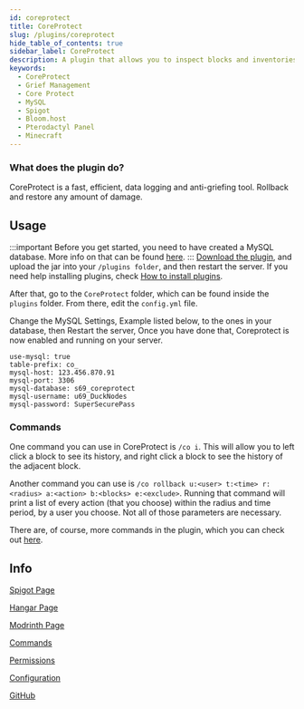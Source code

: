 ```yaml
---
id: coreprotect
title: CoreProtect
slug: /plugins/coreprotect
hide_table_of_contents: true
sidebar_label: CoreProtect
description: A plugin that allows you to inspect blocks and inventories, as well as roll them back.
keywords:
  - CoreProtect
  - Grief Management
  - Core Protect
  - MySQL
  - Spigot
  - Bloom.host
  - Pterodactyl Panel
  - Minecraft
---
```


### What does the plugin do?

CoreProtect is a fast, efficient, data logging and anti-griefing tool. Rollback and restore any amount of damage.


## Usage


:::important
Before you get started, you need to have created a MySQL database. More info on that can be found [here](/databases).
:::
[Download the plugin](https://www.spigotmc.org/resources/coreprotect.8631/), and upload the jar into your `/plugins folder`, and then restart the server. If you need help installing plugins, check [How to install plugins](/installing-plugins).

 After that, go to the `CoreProtect` folder, which can be found inside the `plugins` folder. From there, edit the `config.yml` file.

Change the MySQL Settings, Example listed below, to the ones in your database, then Restart the server, Once you have done that, Coreprotect is now enabled and running on your server.  

``` YML
use-mysql: true
table-prefix: co_
mysql-host: 123.456.870.91
mysql-port: 3306
mysql-database: s69_coreprotect
mysql-username: u69_DuckNodes
mysql-password: SuperSecurePass
```

### Commands

One command you can use in CoreProtect is `/co i`. This will allow you to left click a block to see its history, and right click a block to see the history of the adjacent block.  

Another command you can use is `/co rollback u:<user> t:<time> r:<radius> a:<action> b:<blocks> e:<exclude>`. Running that command will print a list of every action (that you choose) within the radius and time period, by a user you choose. Not all of those parameters are necessary.  

There are, of course, more commands in the plugin, which you can check out [here](https://www.minerealm.com/community/viewtopic.php?f=32&t=6781).  

## Info

[Spigot Page](https://www.spigotmc.org/resources/coreprotect.8631/) 

[Hangar Page](https://hangar.papermc.io/CORE/CoreProtect)

[Modrinth Page](https://modrinth.com/plugin/coreprotect)

[Commands](https://docs.coreprotect.net/commands/)

[Permissions](https://docs.coreprotect.net/permissions/)

[Configuration](https://docs.coreprotect.net/config/)

[GitHub](https://github.com/PlayPro/CoreProtect/)
